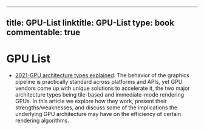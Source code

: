 
---
title: GPU-List
linktitle: GPU-List
type: book
commentable: true
---

# GPU List

- [2021-GPU architecture types explained](https://rastergrid.com/blog/gpu-tech/2021/07/gpu-architecture-types-explained/): The behavior of the graphics pipeline is practically standard across platforms and APIs, yet GPU vendors come up with unique solutions to accelerate it, the two major architecture types being tile-based and immediate-mode rendering GPUs. In this article we explore how they work, present their strengths/weaknesses, and discuss some of the implications the underlying GPU architecture may have on the efficiency of certain rendering algorithms.

    